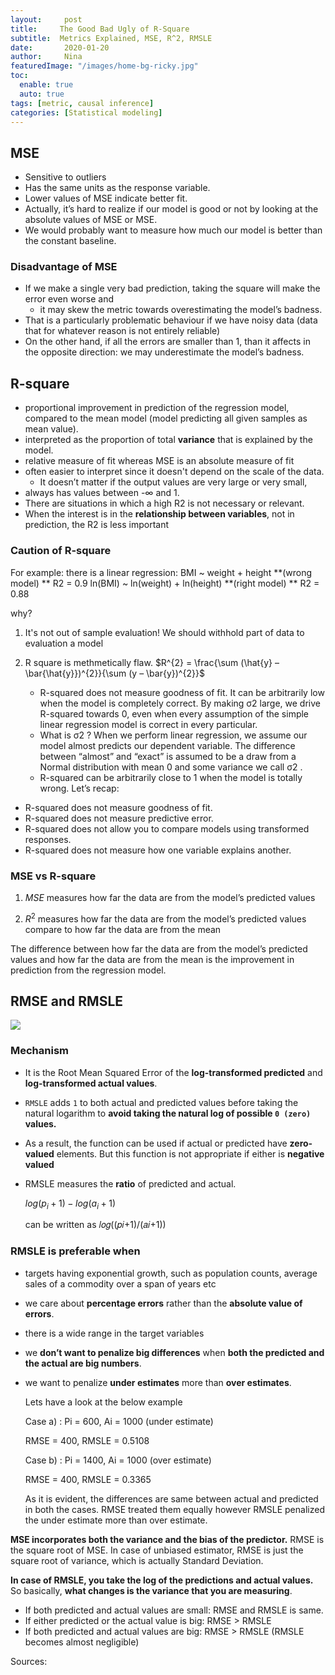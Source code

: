 ```yaml
---
layout:     post
title:     The Good Bad Ugly of R-Square
subtitle:  Metrics Explained, MSE, R^2, RMSLE
date:       2020-01-20
author:     Nina
featuredImage: "/images/home-bg-ricky.jpg"
toc:
  enable: true
  auto: true
tags: [metric, causal inference]
categories: [Statistical modeling]
---
```



## MSE

- Sensitive to outliers
- Has the same units as the response variable.
- Lower values of MSE indicate better fit.
- Actually, it’s hard to realize if our model is good or not by looking at the absolute values of MSE or MSE.
- We would probably want to measure how much our model is better than the constant baseline.



### Disadvantage of MSE

- If we make a single very bad prediction, taking the square will make the error even worse and
  - it may skew the metric towards overestimating the model’s badness.
- That is a particularly problematic behaviour if we have noisy data (data that for whatever reason is not entirely reliable) 
- On the other hand, if all the errors are smaller than 1, than it affects in the opposite direction: we may underestimate the model’s badness.



## R-square

- proportional improvement in prediction of the regression model, compared to the mean model (model predicting all given samples as mean value).
- interpreted as the proportion of total **variance** that is explained by the model.
- relative measure of fit whereas MSE is an absolute measure of fit
- often easier to interpret since it doesn't depend on the scale of the data.
  - It doesn’t matter if the output values are very large or very small,
- always has values between -∞ and 1.
- There are situations in which a high R2 is not necessary or relevant.
- When the interest is in the **relationship between variables**, not in prediction, the R2 is less important


### Caution of R-square

For example: there is a linear regression:
BMI ~ weight + height **(wrong model)   			**			R2 = 0.9
ln(BMI) ~ ln(weight) + ln(height)  **(right model) **	R2 = 0.88

why?
1) It's not out of sample evaluation! We should withhold part of data to evaluation a model

2) R square is methmetically flaw.
   $R^{2} =  \frac{\sum (\hat{y} – \bar{\hat{y}})^{2}}{\sum (y – \bar{y})^{2}}$

   - R-squared does not measure goodness of fit. It can be arbitrarily low when the model is completely correct. By making  σ2  large, we drive R-squared towards 0, even when every assumption of the simple linear regression model is correct in every particular.
   - What is  σ2 ?  When we perform linear regression, we assume our model almost predicts our dependent variable. The difference between “almost” and “exact” is assumed to be a draw from a Normal distribution with mean 0 and some variance we call  σ2 .
   - R-squared can be arbitrarily close to 1 when the model is totally wrong.
Let’s recap:
* R-squared does not measure goodness of fit.
* R-squared does not measure predictive error.
* R-squared does not allow you to compare models using transformed responses.
* R-squared does not measure how one variable explains another.



### MSE vs R-square

1. $MSE$ measures how far the data are from the model’s predicted values

2. $R^2$ measures how far the data are from the model’s predicted values compare to how far the data are from the mean

The difference between how far the data are from the model’s predicted values and how far the data are from the mean is the improvement in prediction from the regression model.



## RMSE and RMSLE

![](https://hrngok.github.io/images/cost.jpg)

### Mechanism

- It is the Root Mean Squared Error of the **log-transformed predicted** and **log-transformed actual values**.
- `RMSLE` adds `1` to both actual and predicted values before taking the natural logarithm to **avoid taking the natural log of possible `0 (zero)` values.**
- As a result, the function can be used if actual or predicted have **zero-valued** elements. But this function is not appropriate if either is **negative valued**

- RMSLE measures the **ratio** of predicted and actual.

  $log(p_i +1) − log(a_i+1)$

  can be written as 𝑙𝑜𝑔((𝑝𝑖+1)/(𝑎𝑖+1))





### RMSLE is preferable when

- targets having exponential growth, such as population counts, average sales of a commodity over a span of years etc

- we care about **percentage errors** rather than the **absolute value of errors**.

- there is a wide range in the target variables

- we **don’t want to penalize big differences** when **both the predicted and the actual are big numbers**.

- we want to penalize **under estimates** more than **over estimates**.

  Lets have a look at the below example

  Case a) : Pi = 600, Ai = 1000 (under estimate)

  RMSE = 400, RMSLE = 0.5108

  Case b) : Pi = 1400, Ai = 1000  (over estimate)

  RMSE = 400, RMSLE = 0.3365

  As it is evident, the differences are same between actual and predicted in both the cases. RMSE treated them equally however RMSLE penalized the under estimate more than over estimate.



**MSE incorporates both the variance and the bias of the predictor.** RMSE is the square root of MSE. In case of unbiased estimator, RMSE is just the square root of variance, which is actually Standard Deviation.

**In case of RMSLE, you take the log of the predictions and actual values.** So basically, **what changes is the variance that you are measuring**.

- If both predicted and actual values are small: RMSE and RMSLE is same.
- If either predicted or the actual value is big: RMSE > RMSLE
- If both predicted and actual values are big: RMSE > RMSLE (RMSLE becomes almost negligible)







Sources:

[](https://data.library.virginia.edu/is-r-squared-useless/)

[](https://hrngok.github.io/posts/metrics/)
